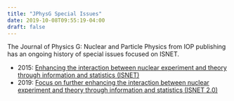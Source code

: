 ```yaml
---
title: "JPhysG Special Issues"
date: 2019-10-08T09:55:19-04:00
draft: false
---
```


The Journal of Physics G: Nuclear and Particle Physics from IOP publishing has an ongoing history of special issues focused on ISNET.

- 2015: [Enhancing the interaction between nuclear experiment and theory through information and statistics (ISNET)](https://iopscience.iop.org/journal/0954-3899/page/ISNET)
- 2019: [Focus on further enhancing the interaction between nuclear experiment and theory through information and statistics (ISNET 2.0)](https://iopscience.iop.org/journal/0954-3899/page/ISNET2)